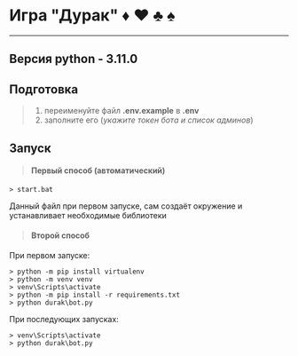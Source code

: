 # Игра "Дурак"  ♦ ♥ ♣ ♠
_______

## Версия python - 3.11.0
## Подготовка
> 1. переименуйте файл **.env.example** в **.env**
> 2. заполните его (*укажите токен бота и список админов*)
## Запуск


> #### Первый способ (автоматический)
```
> start.bat
```
Данный файл при первом запуске, сам создаёт окружение и устанавливает необходимые библиотеки

> #### Второй способ
При первом запуске:
```
> python -m pip install virtualenv
> python -m venv venv
> venv\Scripts\activate
> python -m pip install -r requirements.txt
> python durak\bot.py
```

При последующих запусках:
```
> venv\Scripts\activate
> python durak\bot.py
```
